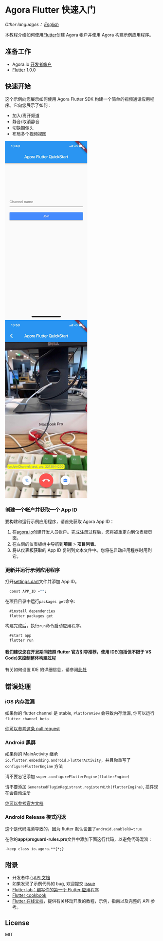 # Agora Flutter 快速入门

_Other languages： [English](README.md)_

本教程介绍如何使用[Flutter](https://flutter.io/)创建 Agora 帐户并使用 Agora 构建示例应用程序。

## 准备工作

- Agora.io [开发者帐户](https://dashboard.agora.io/signin/)
- [Flutter](https://flutter.io/) 1.0.0

## 快速开始

这个示例向您展示如何使用 Agora Flutter SDK 构建一个简单的视频通话应用程序。它向您展示了如何：

- 加入/离开频道
- 静音/取消静音
- 切换摄像头
- 布局多个视频视图

![screenshot-1](screenshot-1.png)
![screenshot-2](screenshot-2.png)

### 创建一个帐户并获取一个 App ID

要构建和运行示例应用程序，请首先获取 Agora App ID：

1. 在[agora.io](https://dashboard.agora.io/signin/)创建开发人员帐户。完成注册过程后，您将被重定向到仪表板页面。
2. 在左侧的仪表板树中导航到**项目** > **项目列表**。
3. 将从仪表板获取的 App ID 复制到文本文件中。您将在启动应用程序时用到它。

### 更新并运行示例应用程序

打开[settings.dart](lib/src/utils/settings.dart)文件并添加 App ID。

```dart
  const APP_ID ="";
```

在项目目录中运行`packages get`命令:

```shell
  #install dependencies
  flutter packages get
```

构建完成后，执行`run`命令启动应用程序。

```shell
  #start app
  flutter run
```

#### 我们建议您在开发期间按照 flutter 官方引导推荐，使用 IDE(包括但不限于 VS Code)来控制整体构建过程

有关如何设置 IDE 的详细信息，请参阅[此处](https://flutter.io/docs/get-started/editor?tab=vscode)

## 错误处理

### iOS 内存泄漏

如果你的 flutter channel 是 stable, `PlatformView` 会导致内存泄漏, 你可以运行 `flutter channel beta`

[你可以参考这条 pull request](https://github.com/flutter/engine/pull/14326)

### Android 黑屏

如果你的 MainActivity 继承 `io.flutter.embedding.android.FlutterActivity`，并且你重写了 `configureFlutterEngine` 方法

请不要忘记添加 `super.configureFlutterEngine(flutterEngine)`

请不要添加 `GeneratedPluginRegistrant.registerWith(flutterEngine)`, 插件现在会自动注册

[你可以参考官方文档](https://flutter.dev/docs/development/packages-and-plugins/plugin-api-migration)

### Android Release 模式闪退

这个是代码混淆导致的，因为 flutter 默认设置了`android.enableR8=true`

在你的**app/proguard-rules.pro**文件中添加下面这行代码，以避免代码混淆：

```proguard
-keep class io.agora.**{*;}
```

## 附录

- 开发者中心[API 文档](https://docs.agora.io/en/)
- 如果发现了示例代码的 bug, 欢迎提交 [issue](https://github.com/AgoraIO/Agora-Interactive-Broadcasting-Live-Streaming-Web/issues)
- [Flutter lab：编写你的第一个 Flutter 应用程序](https://flutter.io/docs/get-started/codelab)
- [Flutter cookbook](https://flutter.io/docs/cookbook)
- [Flutter 在线文档](https://flutter.io/docs)，提供有关移动开发的教程，示例，指南以及完整的 API 参考。

## License

MIT
